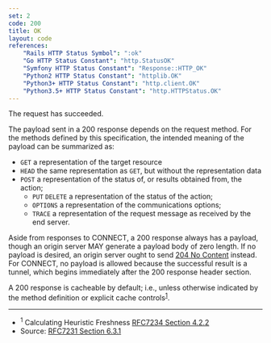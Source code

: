 ```yaml
---
set: 2
code: 200
title: OK
layout: code
references:
    "Rails HTTP Status Symbol": ":ok"
    "Go HTTP Status Constant": "http.StatusOK"
    "Symfony HTTP Status Constant": "Response::HTTP_OK"
    "Python2 HTTP Status Constant": "httplib.OK"
    "Python3+ HTTP Status Constant": "http.client.OK"
    "Python3.5+ HTTP Status Constant": "http.HTTPStatus.OK"
---
```


The request has succeeded.

The payload sent in a 200 response depends on the request method. For
the methods defined by this specification, the intended meaning of the
payload can be summarized as:

* `GET` a representation of the target resource
* `HEAD` the same representation as `GET`, but without the
  representation data
* `POST` a representation of the status of, or results obtained from,
  the action;
  * `PUT` `DELETE` a representation of the status of the action;
  * `OPTIONS` a representation of the communications options;
  * `TRACE` a representation of the request message as received by the
  end server.

Aside from responses to CONNECT, a 200 response always has a payload,
though an origin server MAY generate a payload body of zero length. If
no payload is desired, an origin server ought to send
[204 No Content]({{site.baseurl}}/204) instead. For CONNECT, no payload is allowed
because the successful result is a tunnel, which begins immediately
after the 200 response header section.

A 200 response is cacheable by default; i.e., unless otherwise indicated
by the method definition or explicit cache
controls<sup>[1](#ref-1)</sup>.

---

* <span id="ref-1"><sup>1</sup> Calculating Heuristic Freshness
[RFC7234 Section 4.2.2][2]</span>
* Source: [RFC7231 Section 6.3.1][1]

[1]: <{{site.rfcUrl}}/rfc7231#section-6.3.1>
[2]: <{{site.rfcUrl}}/rfc7234#section-4.2.2>
